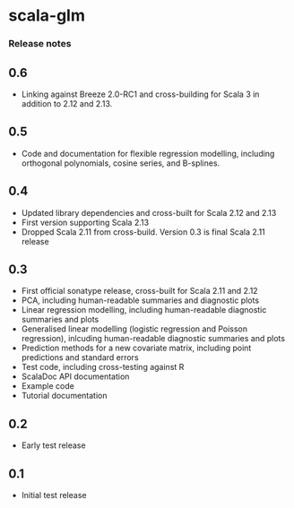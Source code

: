 # scala-glm

### Release notes

## 0.6

* Linking against Breeze 2.0-RC1 and cross-building for Scala 3 in addition to 2.12 and 2.13.

## 0.5

* Code and documentation for flexible regression modelling, including orthogonal polynomials, cosine series, and B-splines.

## 0.4

* Updated library dependencies and cross-built for Scala 2.12 and 2.13
* First version supporting Scala 2.13
* Dropped Scala 2.11 from cross-build. Version 0.3 is final Scala 2.11 release

## 0.3

* First official sonatype release, cross-built for Scala 2.11 and 2.12
* PCA, including human-readable summaries and diagnostic plots
* Linear regression modelling, including human-readable diagnostic summaries and plots
* Generalised linear modelling (logistic regression and Poisson regression), inlcuding human-readable diagnostic summaries and plots
* Prediction methods for a new covariate matrix, including point predictions and standard errors
* Test code, including cross-testing against R
* ScalaDoc API documentation
* Example code
* Tutorial documentation

## 0.2

* Early test release

## 0.1

* Initial test release

